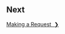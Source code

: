 ## Next

<a href="sample-data-and-code" title="Sample Data and Code" class="btn color-secondary-button">Making a Request&nbsp;&nbsp;❯</a>